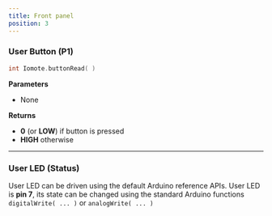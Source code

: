 ```yaml
---
title: Front panel
position: 3
---
```


### User Button (P1)
~~~ cpp
int Iomote.buttonRead( )
~~~
**Parameters**
- None

**Returns**
- **0** (or **LOW**) if button is pressed
- **HIGH** otherwise

---


### User LED (Status)
User LED can be driven using the default Arduino reference APIs. User LED is **pin 7**, its state can be changed using the standard Arduino functions `digitalWrite( ... )` or `analogWrite( ... )`
